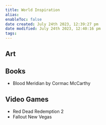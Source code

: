 ```yaml
---
title: World Inspiration
alias: 
enableToc: false
date created: July 24th 2023, 12:39:27 pm
date modified: July 24th 2023, 12:40:16 pm
tags: 
---
```

## Art

## Books
- Blood Meridian by Cormac McCarthy

## Video Games
- Red Dead Redemption 2
- Fallout New Vegas
